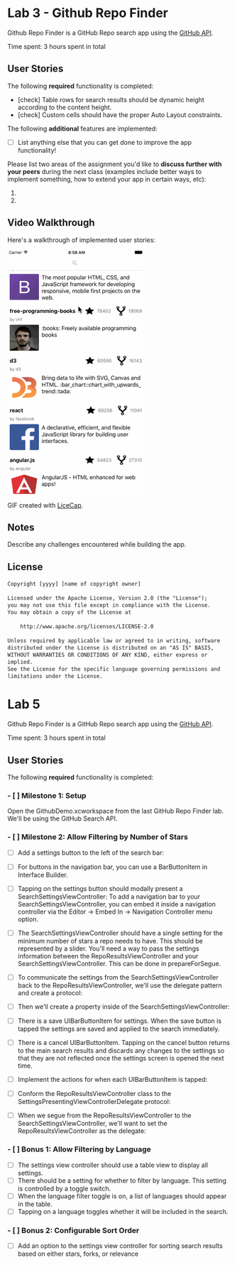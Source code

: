 # Lab 3 - Github Repo Finder

Github Repo Finder is a GitHub Repo search app using the [GitHub API](https://developer.github.com/v3/search/#search-repositories).

Time spent: 3 hours spent in total

## User Stories

The following **required** functionality is completed:

- [check] Table rows for search results should be dynamic height according to the content height.
- [check] Custom cells should have the proper Auto Layout constraints.

The following **additional** features are implemented:

- [ ] List anything else that you can get done to improve the app functionality!

Please list two areas of the assignment you'd like to **discuss further with your peers** during the next class (examples include better ways to implement something, how to extend your app in certain ways, etc):

1.
2.

## Video Walkthrough

Here's a walkthrough of implemented user stories:

<img src='https://github.com/sammanthp007/Github-Repo-Finder/blob/master/walkthrough.gif' title='Video Walkthrough' width='' alt='Video Walkthrough' />

GIF created with [LiceCap](http://www.cockos.com/licecap/).

## Notes

Describe any challenges encountered while building the app.

## License

    Copyright [yyyy] [name of copyright owner]

    Licensed under the Apache License, Version 2.0 (the "License");
    you may not use this file except in compliance with the License.
    You may obtain a copy of the License at

        http://www.apache.org/licenses/LICENSE-2.0

    Unless required by applicable law or agreed to in writing, software
    distributed under the License is distributed on an "AS IS" BASIS,
    WITHOUT WARRANTIES OR CONDITIONS OF ANY KIND, either express or implied.
    See the License for the specific language governing permissions and
    limitations under the License.

# Lab 5

Github Repo Finder is a GitHub Repo search app using the [GitHub API](https://developer.github.com/v3/search/#search-repositories).

Time spent: 3 hours spent in total

## User Stories

The following **required** functionality is completed:
### - [ ] Milestone 1: Setup
Open the GithubDemo.xcworkspace from the last GitHub Repo Finder lab.
We'll be using the GitHub Search API.
### - [ ] Milestone 2: Allow Filtering by Number of Stars
- [ ] Add a settings button to the left of the search bar:
- [ ] For buttons in the navigation bar, you can use a BarButtonItem in Interface Builder.
- [ ] Tapping on the settings button should modally present a SearchSettingsViewController:
To add a navigation bar to your SearchSettingsViewController, you can embed it inside a navigation controller via the Editor -> Embed In -> Navigation Controller menu option.
- [ ] The SearchSettingsViewController should have a single setting for the minimum number of stars a repo needs to have.
This should be represented by a slider.
You'll need a way to pass the settings information between the RepoResultsViewController and your SearchSettingsViewController. This can be done in prepareForSegue.

- [ ] To communicate the settings from the SearchSettingsViewController back to the RepoResultsViewController, we'll use the delegate pattern and create a protocol:

- [ ] Then we'll create a property inside of the SearchSettingsViewController:

- [ ] There is a save UIBarButtonItem for settings. When the save button is tapped the settings are saved and applied to the search immediately.

- [ ] There is a cancel UIBarButtonItem. Tapping on the cancel button returns to the main search results and discards any changes to the settings so that they are not reflected once the settings screen is opened the next time.

- [ ] Implement the actions for when each UIBarButtonItem is tapped:

- [ ] Conform the RepoResultsViewController class to the SettingsPresentingViewControllerDelegate protocol:

- [ ] When we segue from the RepoResultsViewController to the SearchSettingsViewController, we'll want to set the RepoResultsViewController as the delegate:

### - [ ] Bonus 1: Allow Filtering by Language
- [ ] The settings view controller should use a table view to display all settings.
- [ ] There should be a setting for whether to filter by language. This setting is controlled by a toggle switch.
- [ ] When the language filter toggle is on, a list of languages should appear in the table.
- [ ] Tapping on a language toggles whether it will be included in the search.
### - [ ] Bonus 2: Configurable Sort Order
- [ ] Add an option to the settings view controller for sorting search results based on either stars, forks, or relevance
